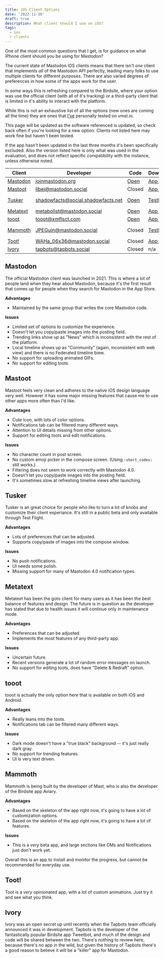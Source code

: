 ```yaml
---
title: iOS Client Options
date: '2022-11-30'
draft: true
description: What client should I use on iOS?
tags:
  - ios
  - clients
---
```


One of the most common questions that I get, is for guidance on what iPhone client should you be using for Mastodon?

The current state of Mastodon iOS clients means that there isn't _one_ client that implements _all_ of the Mastodon API perfectly, leading many folks to use multiple clients for different purposes. There are also varied degrees of preferences in how some of the apps work for the user. 

In some ways this is refreshing compared to the Birdsite, where your option was use the official client (with all of it's tracking) or a third-party client that is limited in it's ability to interact with the platform.

While this is not an exhaustive list of all the options (new ones are coming all the time) they are ones that [I've](https://vmst.io/@vmstan) personally tested on vmst.io.

This page will be updated as the software referenced is updated, so check back often if you're looking for a new option. Clients not listed here may work fine but haven't been tested. 

If the app hasn't been updated in the last three months it's been specifically excluded. Also the version listed here is only what was used in the evaluation, and does not reflect specific compatibility with the instance, unless otherwise noted.

| **Client** | **Developer**                      | **Code** | **Download** | **Version** |
|------------|------------------------------------|----------|--------------|-------------|
| [Mastodon](/post/2022/11/ios-clients/#mastodon)   | [joinmastodon.org](https://joinmastodon.org)                   | [Open](https://github.com/mastodon/mastodon-ios)     | [App Store](https://apps.apple.com/us/app/mastodon-for-iphone-and-ipad/id1571998974)    | 1.4.7       |
| [Mastoot](/post/2022/11/ios-clients/#mastoot)    | [libei@mastodon.social](https://mastodon.social/@libei)              | Closed   | [App Store](https://apps.apple.com/us/app/mastoot/id1501485410)    | 1.19.1      |
| [Tusker](/post/2022/11/ios-clients/#tusker)     | [shadowfacts@social.shadowfacts.net](https://social.shadowfacts.net/@shadowfacts) | [Open](https://git.shadowfacts.net/shadowfacts/Tusker)     | [TestFlight](https://testflight.apple.com/join/wtB7HYvG)   | 2022.1 (48) |
| [Metatext](/post/2022/11/ios-clients/#metatext)   | [metabolist@mastodon.social](https://mastodon.social/@metabolist)         | [Open](https://github.com/metabolist/metatext)     | [App Store](https://apps.apple.com/us/app/metatext/id1523996615)    | 1.7.1       |
| [tooot](/post/2022/11/ios-clients/#tooot)      | [tooot@xmflsct.com](https://xmflsct.com/@tooot)                  | [Open](https://github.com/tooot-app/app)     | [App Store](https://apps.apple.com/us/app/tooot/id1549772269)    | 4.6.4       |
| [Mammoth](/post/2022/11/ios-clients/#mammoth)    | [JPEGuin@mastodon.social](https://mastodon.social/@JPEGuin)            | Closed   | [TestFlight](https://testflight.apple.com/join/66c1wW8y)   | 1.0 (15)    |
| [Toot!](/post/2022/11/ios-clients/#toot)      | [WAHa_06x36@mastodon.social](https://mastodon.social/@WAHa_06x36)         | Closed   | [App Store](https://apps.apple.com/us/app/toot/id1229021451)    | 17.1        |
| [Ivory](/post/2022/11/ios-clients/#ivory)      | [tapbots@tapbots.social](https://tapbots.social/@tapbots)             | Closed   | n/a          | n/a         |

## Mastodon

The official Mastodon client was launched in 2021. This is where a lot of people land when they hear about Mastodon, because it's the first result that comes up for people when they search for Mastodon in the App Store.

**Advantages**

- Maintained by the same group that writes the core Mastodon code.

**Issues**

- Limited set of options to customize the experience.
- Doesn't let you copy/paste images into the posting field.
- Trending links show up as "News" which is inconsistent with the rest of the platform.
- Local timeline shows up as "Community" (again, inconsistent with web view) and there is no Federated timeline biew.
- No support for uploading animated GIFs.
- No support for editing toots.

## Mastoot

Mastoot feels very clean and adheres to the native iOS design language very well. However it has some major missing features that cause me to use other apps more often than I'd like.

**Advantages**

- Cute icon, with lots of color options.
- Notifications tab can be filtered many different ways.
- Attention to UI details missing from other options.
- Support for editing toots and edit notifications.

**Issues**

- No character count in post screen.
- No custom emoji picker in the compose screen. (Using `:short_codes:` still works.)
- Filtering does not seem to work correctly with Mastodon 4.0.
- Doesn't let you copy/paste images into the posting field.
- It's sometimes slow at refreshing timeline views after launching.

## Tusker

Tusker is an great choice for people who like to turn a lot of knobs and customize their client experiance. It's still in a public beta and only available through Test Flight.

**Advantages**

- Lots of preferences that can be adjusted.
- Supports copy/paste of images into the compose window.

**Issues**

- No push notifications.
- UI needs some polish.
- Missing support for many of Mastodon 4.0 notification types.

## Metatext

Metatext has been the goto client for many users as it has been the best balance of features and design. The future is in question as the developer has stated that due to health issues it will continue only in maintenance mode.

**Advantages**

- Preferences that can be adjusted.
- Implements the most features of any third-party app.

**Issues**

- Uncertain future.
- Recent versions generate a lot of random error messages on launch.
- No support for editing toots, does have "Delete & Redraft" option.

## tooot

tooot is actually the only option here that is available on both iOS and Android.

**Advantages**

- Really leans into the toots.
- Notifications tab can be filtered many different ways.

**Issues**

- Dark mode doesn't have a "true black" background -- it's just really dark gray.
- No support for trending features.
- UI is very text driven.

## Mammoth

Mammoth is being built by the developer of Mast, who is also the developer of the Birdsite app Aviary.

**Advantages**

- Based on the skeleton of the app right now, it's going to have a lot of customization options.
- Based on the skeleton of the app right now, it's going to have a lot of features.

**Issues**

- This is a *very* beta app, and large sections like DMs and Notifications just don't work yet.

Overall this is an app to install and monitor the progress, but cannot be recommended for everyday use.

## Toot!

Toot is a *very* opinionated app, with a lot of custom animations. Just try it and see what you think.

## Ivory

Ivory was an open secret up until recently when the Tapbots team officially announced it was in development. Tapbots is the developer of the fantastically popular Birdsite app Tweetbot, and much of the design and code will be shared between the two. There's nothing to review here, because there's no app in the wild, but given the history of Tapbots there's a good reason to believe it will be a "killer" app for Mastodon.
